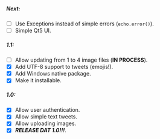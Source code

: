##### Next:

- [ ] Use Exceptions instead of simple errors (`echo.error()`).
- [ ] Simple Qt5 UI.

##### 1.1:

- [ ] Allow updating from 1 to 4 image files (**IN PROCESS**).
- [x] Add UTF-8 support to tweets (emojis!).
- [x] Add Windows native package.
- [x] Make it installable.

##### 1.0:

- [x] Allow user authentication.
- [x] Allow simple text tweets.
- [x] Allow uploading images.
- [x] ***RELEASE DAT 1.0!!!***.
